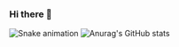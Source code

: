 ### Hi there 👋
![Snake animation](https://s2.glbimg.com/rsxOyujjm17bnXKKkZiz7Gj0F3I=/e.glbimg.com/og/ed/f/original/2021/11/30/giphy.gif)
![Anurag's GitHub stats](https://github-readme-stats.vercel.app/api?username=PedroHteles&theme=tokyonight&show_icons=true)
